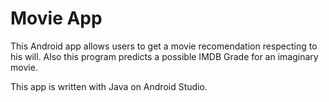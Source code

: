 # Movie App

This Android app allows users to get a movie recomendation respecting to his will.
Also this program predicts a possible IMDB Grade for an imaginary movie.

This app is written with Java on Android Studio.

